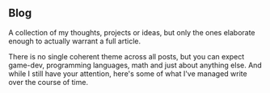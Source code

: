 ## Blog

A collection of my thoughts, projects or ideas, but only the ones
elaborate enough to actually warrant a full article.

There is no single coherent theme across all posts, but you can expect game-dev,
programming languages, math and just about anything else.
And while I still have your attention, here's some of what I've managed write over the course of time.
